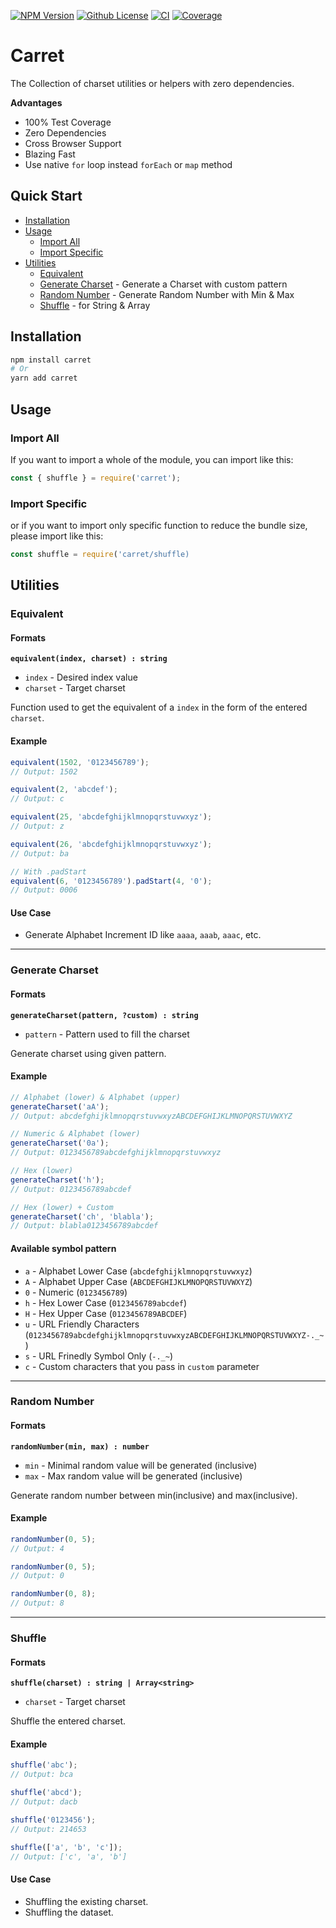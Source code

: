 [![NPM Version](https://badgen.net/npm/v/carret?icon=npm)](https://www.npmjs.com/package/carret)
[![Github License](https://badgen.net/github/license/lamualfa/carret?color=purple&label=license)](https://github.com/lamualfa/carret/blob/master/LICENSE)
[![CI](https://github.com/lamualfa/carret/workflows/CI/badge.svg)](https://github.com/lamualfa/carret/actions)
[![Coverage](https://codecov.io/gh/lamualfa/carret/branch/master/graph/badge.svg?token=NZ6VHIHJJV)](https://codecov.io/gh/lamualfa/carret)

# Carret

The Collection of charset utilities or helpers with zero dependencies.

**Advantages**

- 100% Test Coverage
- Zero Dependencies
- Cross Browser Support
- Blazing Fast
- Use native `for` loop instead `forEach` or `map` method

## Quick Start

- [Installation](#installation)
- [Usage](#usage)
  - [Import All](#import-all)
  - [Import Specific](#import-specific)
- [Utilities](#utilities)
  - [Equivalent](#equivalent)
  - [Generate Charset](#generate-charset) - Generate a Charset with custom pattern
  - [Random Number](#random-number) - Generate Random Number with Min & Max
  - [Shuffle](#shuffle) - for String & Array

## Installation

```bash
npm install carret
# Or
yarn add carret
```

## Usage

### Import All
If you want to import a whole of the module, you can import like this:

```js
const { shuffle } = require('carret');
```

### Import Specific

or if you want to import only specific function to reduce the bundle size, please import like this:

```js
const shuffle = require('carret/shuffle)
```

## Utilities

### Equivalent

#### Formats

**`equivalent(index, charset) : string`**

- `index` - Desired index value
- `charset` - Target charset

Function used to get the equivalent of a `index` in the form of the entered `charset`.

#### Example

```js
equivalent(1502, '0123456789');
// Output: 1502

equivalent(2, 'abcdef');
// Output: c

equivalent(25, 'abcdefghijklmnopqrstuvwxyz');
// Output: z

equivalent(26, 'abcdefghijklmnopqrstuvwxyz');
// Output: ba

// With .padStart
equivalent(6, '0123456789').padStart(4, '0');
// Output: 0006
```

#### Use Case

- Generate Alphabet Increment ID like `aaaa`, `aaab`, `aaac`, etc.

<hr>

### Generate Charset

#### Formats

**`generateCharset(pattern, ?custom) : string`**

- `pattern` - Pattern used to fill the charset

Generate charset using given pattern.

#### Example

```js
// Alphabet (lower) & Alphabet (upper)
generateCharset('aA');
// Output: abcdefghijklmnopqrstuvwxyzABCDEFGHIJKLMNOPQRSTUVWXYZ

// Numeric & Alphabet (lower)
generateCharset('0a');
// Output: 0123456789abcdefghijklmnopqrstuvwxyz

// Hex (lower)
generateCharset('h');
// Output: 0123456789abcdef

// Hex (lower) + Custom
generateCharset('ch', 'blabla');
// Output: blabla0123456789abcdef
```

#### Available symbol pattern

- `a` - Alphabet Lower Case (`abcdefghijklmnopqrstuvwxyz`)
- `A` - Alphabet Upper Case (`ABCDEFGHIJKLMNOPQRSTUVWXYZ`)
- `0` - Numeric (`0123456789`)
- `h` - Hex Lower Case (`0123456789abcdef`)
- `H` - Hex Upper Case (`0123456789ABCDEF`)
- `u` - URL Friendly Characters (`0123456789abcdefghijklmnopqrstuvwxyzABCDEFGHIJKLMNOPQRSTUVWXYZ-._~`)
- `s` - URL Frinedly Symbol Only (`-._~`)
- `c` - Custom characters that you pass in `custom` parameter

<hr>

### Random Number

#### Formats

**`randomNumber(min, max) : number`**

- `min` - Minimal random value will be generated (inclusive)
- `max` - Max random value will be generated (inclusive)

Generate random number between min(inclusive) and max(inclusive).

#### Example

```js
randomNumber(0, 5);
// Output: 4

randomNumber(0, 5);
// Output: 0

randomNumber(0, 8);
// Output: 8
```

<hr>

### Shuffle

#### Formats

**`shuffle(charset) : string | Array<string>`**

- `charset` - Target charset

Shuffle the entered charset.

#### Example

```js
shuffle('abc');
// Output: bca

shuffle('abcd');
// Output: dacb

shuffle('0123456');
// Output: 214653

shuffle(['a', 'b', 'c']);
// Output: ['c', 'a', 'b']
```

#### Use Case

- Shuffling the existing charset.
- Shuffling the dataset.